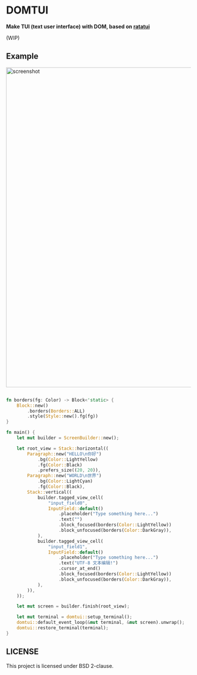 # DOMTUI

**Make TUI (text user interface) with DOM, based on [ratatui](https://ratatui.rs)**

(WIP)

## Example

<img width="872" alt="screenshot" src="https://github.com/user-attachments/assets/5aacb9a9-f824-4223-8ee7-4eced673bb90">

```rs

fn borders(fg: Color) -> Block<'static> {
    Block::new()
        .borders(Borders::ALL)
        .style(Style::new().fg(fg))
}

fn main() {
    let mut builder = ScreenBuilder::new();

    let root_view = Stack::horizontal((
        Paragraph::new("HELLO\n你好")
            .bg(Color::LightYellow)
            .fg(Color::Black)
            .prefers_size((20, 20)),
        Paragraph::new("WORLD\n世界")
            .bg(Color::LightCyan)
            .fg(Color::Black),
        Stack::vertical((
            builder.tagged_view_cell(
                "input_field0",
                InputField::default()
                    .placeholder("Type something here...")
                    .text("")
                    .block_focused(borders(Color::LightYellow))
                    .block_unfocused(borders(Color::DarkGray)),
            ),
            builder.tagged_view_cell(
                "input_field1",
                InputField::default()
                    .placeholder("Type something here...")
                    .text("UTF-8 文本编辑!")
                    .cursor_at_end()
                    .block_focused(borders(Color::LightYellow))
                    .block_unfocused(borders(Color::DarkGray)),
            ),
        )),
    ));

    let mut screen = builder.finish(root_view);

    let mut terminal = domtui::setup_terminal();
    domtui::default_event_loop(&mut terminal, &mut screen).unwrap();
    domtui::restore_terminal(terminal);
}
```

## LICENSE

This project is licensed under BSD 2-clause.
